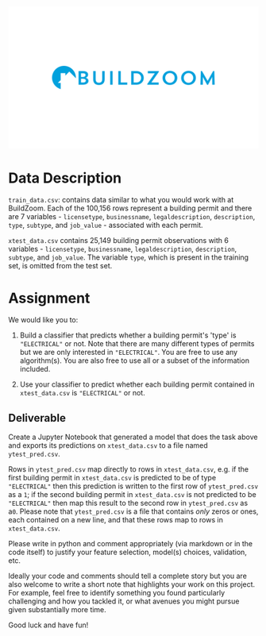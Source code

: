 ![Buildzoom](logo.png)
# Data Description
`train_data.csv`: contains data similar to what you would work with at
BuildZoom. Each of the 100,156 rows represent a building permit and
there are 7 variables - `licensetype`, `businessname`, `legaldescription`,
`description`, `type`, `subtype`, and `job_value` - associated with each permit.

`xtest_data.csv` contains 25,149 building permit observations with 6
variables - `licensetype`, `businessname`, `legaldescription`, `description`,
`subtype`, and `job_value`. The variable `type`, which is present in the
training set, is omitted from the test set.

# Assignment

We would like you to:

1. Build a classifier that predicts whether a building permit\'s \'type\'
is `"ELECTRICAL"` or not. Note that there are many different types of
permits but we are only interested in `"ELECTRICAL"`. You are free to
use any algorithm(s). You are also free to use all or a subset of the
information included.

2. Use your classifier to predict whether each building permit contained in
`xtest_data.csv` is `"ELECTRICAL"` or not.

## Deliverable

Create a Jupyter Notebook that generated a model that does the task above and exports its predictions on `xtest_data.csv` to a file named `ytest_pred.csv`. 

Rows
in `ytest_pred.csv` map directly to rows in `xtest_data.csv`, e.g.
if the first building permit in `xtest_data.csv` is predicted to be of
type `"ELECTRICAL"` then this prediction is written to the first row of
`ytest_pred.csv` as a `1`; if the second building permit in
`xtest_data.csv` is not predicted to be `"ELECTRICAL"` then map this result to the second row in
`ytest_pred.csv` as a`0`. Please note that `ytest_pred.csv` is a file that contains *only*
zeros or ones, each contained on a new line, and that these rows map to
rows in `xtest_data.csv`.

Please write in python and comment 
appropriately (via markdown or in the code itself) to justify your feature selection, model(s) choices,
validation, etc. 

Ideally your code and comments should tell a complete story but you are
also welcome to write a short note that highlights your work on this
project. For example, feel free to identify something you found
particularly challenging and how you tackled it, or what avenues you
might pursue given substantially more time.

Good luck and have fun!
